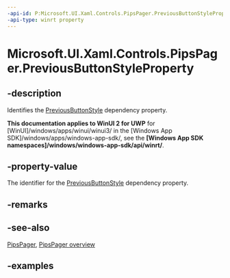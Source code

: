 ```yaml
---
-api-id: P:Microsoft.UI.Xaml.Controls.PipsPager.PreviousButtonStyleProperty
-api-type: winrt property
---
```


# Microsoft.UI.Xaml.Controls.PipsPager.PreviousButtonStyleProperty

<!--
public static Windows.UI.Xaml.DependencyProperty PreviousButtonStyleProperty { get; }
-->

## -description

Identifies the [PreviousButtonStyle](pipspager_previousbuttonstyle.md) dependency property.

**This documentation applies to WinUI 2 for UWP** for [WinUI]/windows/apps/winui/winui3/ in the [Windows App SDK]/windows/apps/windows-app-sdk/, see the **[Windows App SDK namespaces]/windows/windows-app-sdk/api/winrt/**.

## -property-value

The identifier for the [PreviousButtonStyle](pipspager_previousbuttonstyle.md) dependency property.

## -remarks

## -see-also

[PipsPager](pipspager.md), [PipsPager overview](/windows/apps/design/controls/pipspager)

## -examples
